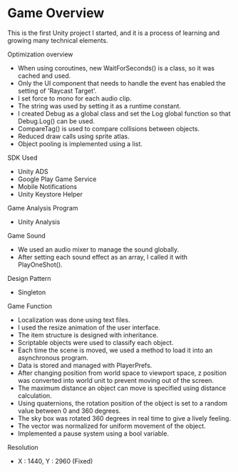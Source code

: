 # Game Overview
This is the first Unity project I started, and it is a process of learning and growing many technical elements.

Optimization overview
 - When using coroutines, new WaitForSeconds() is a class, so it was cached and used.
 - Only the UI component that needs to handle the event has enabled the setting of 'Raycast Target'.
 - I set force to mono for each audio clip.
 - The string was used by setting it as a runtime constant.
 - I created Debug as a global class and set the Log global function so that Debug.Log() can be used.
 - CompareTag() is used to compare collisions between objects.
 - Reduced draw calls using sprite atlas.
 - Object pooling is implemented using a list.

SDK Used
 - Unity ADS
 - Google Play Game Service
 - Mobile Notifications
 - Unity Keystore Helper

Game Analysis Program
 - Unity Analysis

Game Sound
 - We used an audio mixer to manage the sound globally.
 - After setting each sound effect as an array, I called it with PlayOneShot().

Design Pattern
 - Singleton

Game Function
 - Localization was done using text files.
 - I used the resize animation of the user interface.
 - The item structure is designed with inheritance.
 - Scriptable objects were used to classify each object.
 - Each time the scene is moved, we used a method to load it into an asynchronous program.
 - Data is stored and managed with PlayerPrefs.
 - After changing position from world space to viewport space, z position was converted into world unit to prevent moving out of the screen.
 - The maximum distance an object can move is specified using distance calculation.
 - Using quaternions, the rotation position of the object is set to a random value between 0 and 360 degrees.
 - The sky box was rotated 360 degrees in real time to give a lively feeling.
 - The vector was normalized for uniform movement of the object.
 - Implemented a pause system using a bool variable.

Resolution
 - X : 1440, Y : 2960 (Fixed)
